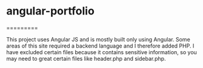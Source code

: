 # angular-portfolio
=========

This project uses Angular JS and is mostly built only using Angular. Some areas of this site required a backend language and I therefore added PHP. I have excluded certain files because it contains sensitive information, so you may need to great certain files like header.php and sidebar.php.
